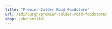 ```yaml
---
title: "Premier Calder Road Foodstore"
url: /edinburgh/premier-calder-road-foodstore/
shop: Lebensmittel
---
```

